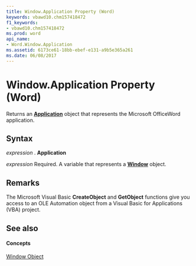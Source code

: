 ```yaml
---
title: Window.Application Property (Word)
keywords: vbawd10.chm157418472
f1_keywords:
- vbawd10.chm157418472
ms.prod: word
api_name:
- Word.Window.Application
ms.assetid: 6173ce61-18bb-ebef-e131-a9b5e365a261
ms.date: 06/08/2017
---
```



# Window.Application Property (Word)

Returns an  **[Application](application-object-word.md)** object that represents the Microsoft OfficeWord application.


## Syntax

 _expression_ . **Application**

 _expression_ Required. A variable that represents a **[Window](window-object-word.md)** object.


## Remarks

The Microsoft Visual Basic  **CreateObject** and **GetObject** functions give you access to an OLE Automation object from a Visual Basic for Applications (VBA) project.


## See also


#### Concepts


[Window Object](window-object-word.md)

